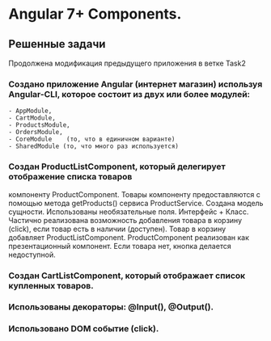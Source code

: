# Angular 7+ Components.



## Решенные задачи

Продолжена модификация предыдущего приложения в ветке Task2

### Создано приложение Angular (интернет магазин) используя Angular-CLI, которое состоит из двух или более модулей:
    - AppModule, 
    - CartModule, 
    - ProductsModule, 
    - OrdersModule, 
    - CoreModule    (то, что в единичном варианте)
    - SharedModule (то, что много раз используется)
   
### Создан ProductListComponent, который делегирует отображение списка товаров
   компоненту ProductComponent. Товары компоненту предоставляются с помощью метода getProducts() сервиса ProductService.
   Создана модель сущности. Использованы необязательные поля. Интерфейс + Класс. 
   Частично реализована возможность добавления товара в корзину (click), если товар есть в наличии (доступен). 
   Товар в корзину добавляет ProductListComponent. ProductComponent реализован как презентационный компонент.
   Если товара нет, кнопка делается недоступной. 

### Создан CartListComponent, который отображает список купленных товаров. 

### Использованы декораторы: @Input(), @Output().

### Использовано DOM событие (click).


